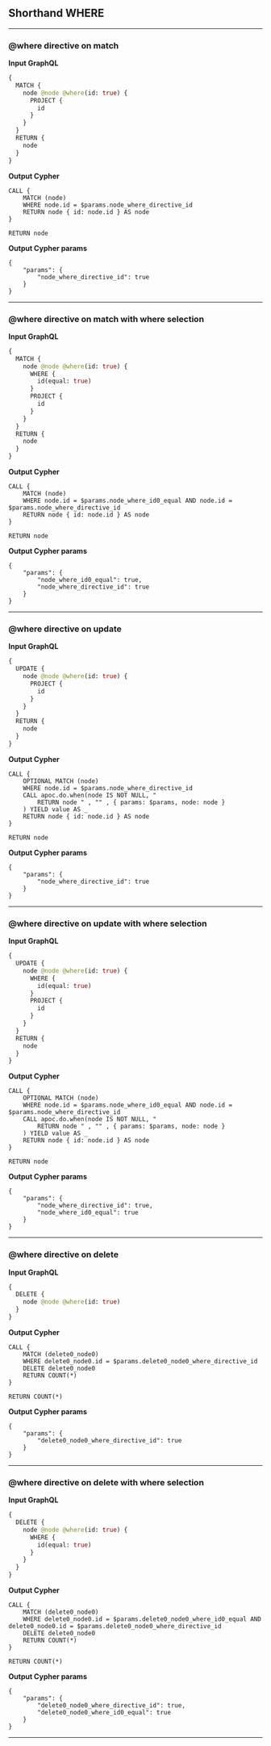 ## Shorthand WHERE

---

### @where directive on match

**Input GraphQL**

```graphql
{
  MATCH {
    node @node @where(id: true) {
      PROJECT {
        id
      }
    }
  }
  RETURN {
    node
  }
}
```

**Output Cypher**

```cypher
CALL {
    MATCH (node)
    WHERE node.id = $params.node_where_directive_id
    RETURN node { id: node.id } AS node
}

RETURN node
```

**Output Cypher params**

```params
{
    "params": {
        "node_where_directive_id": true
    }
}
```

---

### @where directive on match with where selection

**Input GraphQL**

```graphql
{
  MATCH {
    node @node @where(id: true) {
      WHERE {
        id(equal: true)
      }
      PROJECT {
        id
      }
    }
  }
  RETURN {
    node
  }
}
```

**Output Cypher**

```cypher
CALL {
    MATCH (node)
    WHERE node.id = $params.node_where_id0_equal AND node.id = $params.node_where_directive_id
    RETURN node { id: node.id } AS node
}

RETURN node
```

**Output Cypher params**

```params
{
    "params": {
        "node_where_id0_equal": true,
        "node_where_directive_id": true
    }
}
```

---

### @where directive on update

**Input GraphQL**

```graphql
{
  UPDATE {
    node @node @where(id: true) {
      PROJECT {
        id
      }
    }
  }
  RETURN {
    node
  }
}
```

**Output Cypher**

```cypher
CALL {
    OPTIONAL MATCH (node)
    WHERE node.id = $params.node_where_directive_id
    CALL apoc.do.when(node IS NOT NULL, "
        RETURN node " , "" , { params: $params, node: node }
    ) YIELD value AS _
    RETURN node { id: node.id } AS node
}

RETURN node
```

**Output Cypher params**

```params
{
    "params": {
        "node_where_directive_id": true
    }
}
```

---

### @where directive on update with where selection

**Input GraphQL**

```graphql
{
  UPDATE {
    node @node @where(id: true) {
      WHERE {
        id(equal: true)
      }
      PROJECT {
        id
      }
    }
  }
  RETURN {
    node
  }
}
```

**Output Cypher**

```cypher
CALL {
    OPTIONAL MATCH (node)
    WHERE node.id = $params.node_where_id0_equal AND node.id = $params.node_where_directive_id
    CALL apoc.do.when(node IS NOT NULL, "
        RETURN node " , "" , { params: $params, node: node }
    ) YIELD value AS _
    RETURN node { id: node.id } AS node
}

RETURN node
```

**Output Cypher params**

```params
{
    "params": {
        "node_where_directive_id": true,
        "node_where_id0_equal": true
    }
}
```

---

### @where directive on delete

**Input GraphQL**

```graphql
{
  DELETE {
    node @node @where(id: true)
  }
}
```

**Output Cypher**

```cypher
CALL {
    MATCH (delete0_node0)
    WHERE delete0_node0.id = $params.delete0_node0_where_directive_id
    DELETE delete0_node0
    RETURN COUNT(*)
}

RETURN COUNT(*)
```

**Output Cypher params**

```params
{
    "params": {
        "delete0_node0_where_directive_id": true
    }
}
```

---

### @where directive on delete with where selection

**Input GraphQL**

```graphql
{
  DELETE {
    node @node @where(id: true) {
      WHERE {
        id(equal: true)
      }
    }
  }
}
```

**Output Cypher**

```cypher
CALL {
    MATCH (delete0_node0)
    WHERE delete0_node0.id = $params.delete0_node0_where_id0_equal AND delete0_node0.id = $params.delete0_node0_where_directive_id
    DELETE delete0_node0
    RETURN COUNT(*)
}

RETURN COUNT(*)
```

**Output Cypher params**

```params
{
    "params": {
        "delete0_node0_where_directive_id": true,
        "delete0_node0_where_id0_equal": true
    }
}
```

---
